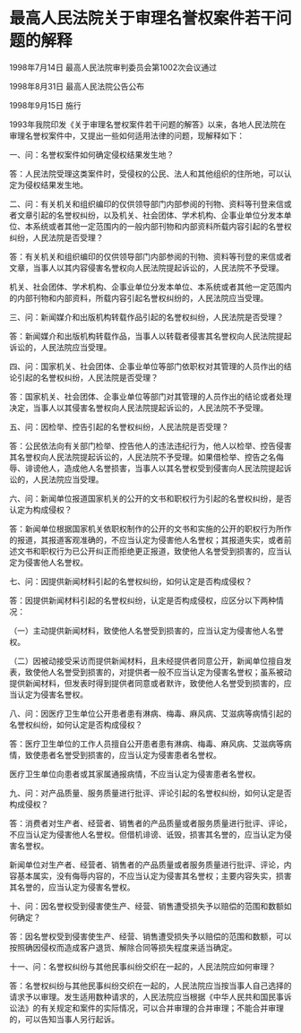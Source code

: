 # 最高人民法院关于审理名誉权案件若干问题的解释

1998年7月14日 最高人民法院审判委员会第1002次会议通过

1998年8月31日 最高人民法院公告公布

1998年9月15日 施行

<!-- INFO END -->

1993年我院印发《关于审理名誉权案件若干问题的解答》以来，各地人民法院在审理名誉权案件中，又提出一些如何适用法律的问题，现解释如下：

一、问：名誉权案件如何确定侵权结果发生地？

答：人民法院受理这类案件时，受侵权的公民、法人和其他组织的住所地，可以认定为侵权结果发生地。

二、问：有关机关和组织编印的仅供领导部门内部参阅的刊物、资料等刊登来信或者文章引起的名誉权纠纷，以及机关、社会团体、学术机构、企事业单位分发本单位、本系统或者其他一定范围内的一般内部刊物和内部资料所载内容引起的名誉权纠纷，人民法院是否受理？

答：有关机关和组织编印的仅供领导部门内部参阅的刊物、资料等刊登的来信或者文章，当事人以其内容侵害名誉权向人民法院提起诉讼的，人民法院不予受理。

机关、社会团体、学术机构、企事业单位分发本单位、本系统或者其他一定范围内的内部刊物和内部资料，所载内容引起名誉权纠纷的，人民法院应当受理。

三、问：新闻媒介和出版机构转载作品引起的名誉权纠纷，人民法院是否受理？

答：新闻媒介和出版机构转载作品，当事人以转载者侵害其名誉权向人民法院提起诉讼的，人民法院应当受理。

四、问：国家机关、社会团体、企事业单位等部门依职权对其管理的人员作出的结论引起的名誉权纠纷，人民法院是否受理？

答：国家机关、社会团体、企事业单位等部门对其管理的人员作出的结论或者处理决定，当事人以其侵害名誉权向人民法院提起诉讼的，人民法院不予受理。

五、问：因检举、控告引起的名誉权纠纷，人民法院是否受理？

答：公民依法向有关部门检举、控告他人的违法违纪行为，他人以检举、控告侵害其名誉权向人民法院提起诉讼的，人民法院不予受理。如果借检举、控告之名侮辱、诽谤他人，造成他人名誉损害，当事人以其名誉权受到侵害向人民法院提起诉讼的，人民法院应当受理。

六、问：新闻单位报道国家机关的公开的文书和职权行为引起的名誉权纠纷，是否认定为构成侵权？

答：新闻单位根据国家机关依职权制作的公开的文书和实施的公开的职权行为所作的报道，其报道客观准确的，不应当认定为侵害他人名誉权；其报道失实，或者前述文书和职权行为已公开纠正而拒绝更正报道，致使他人名誉受到损害的，应当认定为侵害他人名誉权。

七、问：因提供新闻材料引起的名誉权纠纷，如何认定是否构成侵权？

答：因提供新闻材料引起的名誉权纠纷，认定是否构成侵权，应区分以下两种情况：

（一）主动提供新闻材料，致使他人名誉受到损害的，应当认定为侵害他人名誉权。

（二）因被动接受采访而提供新闻材料，且未经提供者同意公开，新闻单位擅自发表，致使他人名誉受到损害的，对提供者一般不应当认定为侵害名誉权；虽系被动提供新闻材料，但发表时得到提供者同意或者默许，致使他人名誉受到损害的，应当认定为侵害名誉权。

八、问：因医疗卫生单位公开患者患有淋病、梅毒、麻风病、艾滋病等病情引起的名誉权纠纷，如何认定是否构成侵权？

答：医疗卫生单位的工作人员擅自公开患者患有淋病、梅毒、麻风病、艾滋病等病情，致使患者名誉受到损害的，应当认定为侵害患者名誉权。

医疗卫生单位向患者或其家属通报病情，不应当认定为侵害患者名誉权。

九、问：对产品质量、服务质量进行批评、评论引起的名誉权纠纷，如何认定是否构成侵权？

答：消费者对生产者、经营者、销售者的产品质量或者服务质量进行批评、评论，不应当认定为侵害他人名誉权。但借机诽谤、诋毁，损害其名誉的，应当认定为侵害名誉权。

新闻单位对生产者、经营者、销售者的产品质量或者服务质量进行批评、评论，内容基本属实，没有侮辱内容的，不应当认定为侵害其名誉权；主要内容失实，损害其名誉的，应当认定为侵害名誉权。

十、问：因名誉权受到侵害使生产、经营、销售遭受损失予以赔偿的范围和数额如何确定？

答：因名誉权受到侵害使生产、经营、销售遭受损失予以赔偿的范围和数额，可以按照确因侵权而造成客户退货、解除合同等损失程度来适当确定。

十一、问：名誉权纠纷与其他民事纠纷交织在一起的，人民法院应如何审理？

答：名誉权纠纷与其他民事纠纷交织在一起的，人民法院应当按当事人自己选择的请求予以审理。发生适用数种请求的，人民法院应当根据《中华人民共和国民事诉讼法》的有关规定和案件的实际情况，可以合并审理的合并审理；不能合并审理的，可以告知当事人另行起诉。